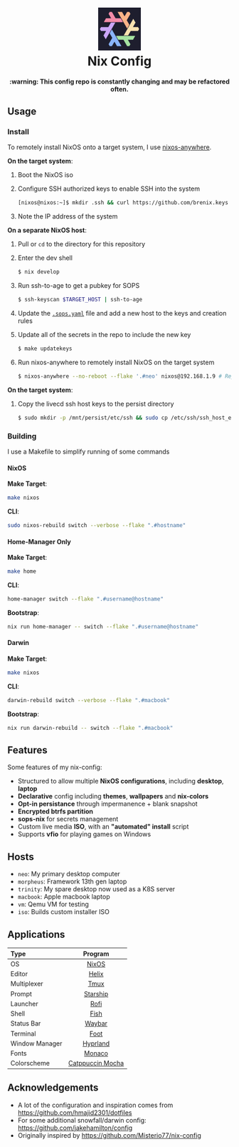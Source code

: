 <div align="center">
<h1>
<img width="96" src="./images/logo.png"></img> <br>
  Nix Config
</h1>
<!-- <img src="./images/terminal.png"></img> -->
<h4>
  :warning: This config repo is constantly changing and may be refactored often.
</h4>
</div>

## Usage

### Install

To remotely install NixOS onto a target system, I use
[nixos-anywhere](https://github.com/nix-community/nixos-anywhere/blob/main/docs/howtos/no-os.md).

**On the target system**:

1. Boot the NixOS iso
1. Configure SSH authorized keys to enable SSH into the system

   ```sh
   [nixos@nixos:~]$ mkdir .ssh && curl https://github.com/brenix.keys > .ssh/authorized_keys
   ```

1. Note the IP address of the system

**On a separate NixOS host**:

1. Pull or `cd` to the directory for this repository
1. Enter the dev shell

   ```sh
   $ nix develop
   ```

1. Run ssh-to-age to get a pubkey for SOPS

   ```sh
   $ ssh-keyscan $TARGET_HOST | ssh-to-age
   ```

1. Update the [`.sops.yaml`](.sops.yaml) file and add a new host to the keys and
   creation rules
1. Update all of the secrets in the repo to include the new key

   ```sh
   $ make updatekeys
   ```

1. Run nixos-anywhere to remotely install NixOS on the target system

   ```sh
   $ nixos-anywhere --no-reboot --flake '.#neo' nixos@192.168.1.9 # Replace with the target system IP from above
   ```

**On the target system**:

1. Copy the livecd ssh host keys to the persist directory

   ```sh
   $ sudo mkdir -p /mnt/persist/etc/ssh && sudo cp /etc/ssh/ssh_host_ed25519* /mnt/persist/etc/ssh/
   ```

### Building

I use a Makefile to simplify running of some commands

#### NixOS

**Make Target**:

```sh
make nixos
```

**CLI**:

```sh
sudo nixos-rebuild switch --verbose --flake ".#hostname"
```

#### Home-Manager Only

**Make Target**:

```sh
make home
```

**CLI**:

```sh
home-manager switch --flake ".#username@hostname"
```

**Bootstrap**:

```sh
nix run home-manager -- switch --flake ".#username@hostname"
```

#### Darwin

**Make Target**:

```sh
make nixos
```

**CLI**:

```sh
darwin-rebuild switch --verbose --flake ".#macbook"
```

**Bootstrap**:

```sh
nix run darwin-rebuild -- switch --flake ".#macbook"
```

## Features

Some features of my nix-config:

- Structured to allow multiple **NixOS configurations**, including **desktop**,
  **laptop**
- **Declarative** config including **themes**, **wallpapers** and **nix-colors**
- **Opt-in persistance** through impermanence + blank snapshot
- **Encrypted btrfs partition**
- **sops-nix** for secrets management
- Custom live media **ISO**, with an **"automated" install** script
- Supports **vfio** for playing games on Windows

## Hosts

- `neo`: My primary desktop computer
- `morpheus`: Framework 13th gen laptop
- `trinity`: My spare desktop now used as a K8S server
- `macbook`: Apple macbook laptop
- `vm`: Qemu VM for testing
- `iso`: Builds custom installer ISO

## Applications

| Type           |                          Program                          |
| :------------- | :-------------------------------------------------------: |
| OS             |                [NixOS](https://nixos.com/)                |
| Editor         |             [Helix](https://helix-editor.com)             |
| Multiplexer    |           [Tmux](https://github.com/tmux/tmux)            |
| Prompt         |             [Starship](https://starship.rs/)              |
| Launcher       |        [Rofi](https://github.com/davatorium/rofi)         |
| Shell          |              [Fish](https://fishshell.com/)               |
| Status Bar     |        [Waybar](https://github.com/Alexays/Waybar)        |
| Terminal       |          [Foot](https://codeberg.org/dnkl/foot)           |
| Window Manager |             [Hyprland](https://hyprland.org/)             |
| Fonts          | [Monaco](https://en.wikipedia.org/wiki/Monaco_(typeface)) |
| Colorscheme    |     [Catppuccin Mocha](https://github.com/catppuccin)     |

## Acknowledgements

- A lot of the configuration and inspiration comes from
  https://github.com/hmajid2301/dotfiles
- For some additional snowfall/darwin config:
  https://github.com/jakehamilton/config
- Originally inspired by https://github.com/Misterio77/nix-config
